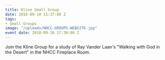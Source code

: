 ```yaml
---
title: Kline Small Group
date: 2018-09-10 15:37:00 Z
tags:
- Small Groups
image: "/uploads/NHCC-GROUPS-WEBSITE.jpg"
event date: 2018-09-16 17:30:00 Z
---
```


Join the Kline Group for a study of Ray Vander Laan's "Walking with God in the Desert" in the NHCC Fireplace Room.